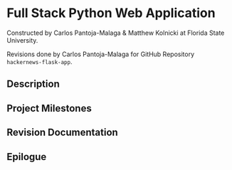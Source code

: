 # Full Stack Python Web Application
Constructed by Carlos Pantoja-Malaga & Matthew Kolnicki at Florida State University.

Revisions done by Carlos Pantoja-Malaga for GitHub Repository ```hackernews-flask-app```.

## Description

## Project Milestones

## Revision Documentation

## Epilogue
